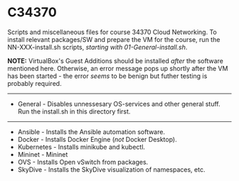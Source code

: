 # C34370
Scripts and miscellaneous files for course 34370 Cloud Networking. To install relevant packages/SW and prepare the VM for the course, run the NN-XXX-install.sh scripts, *starting with 01-General-install.sh*.

**NOTE:** VirtualBox's Guest Additions should be installed *after* the software mentioned here. Otherwise, an error message pops up shortly after the VM has been started - the error *seems* to be benign but futher testing is probably required.

---
* General - Disables unnessesary OS-services and other general stuff. Run the install.sh in this directory first.
---
* Ansible - Installs the Ansible automation software.
* Docker - Installs Docker Engine (*not* Docker Desktop).
* Kubernetes - Installs minikube and kubectl.
* Mininet - Mininet
* OVS - Installs Open vSwitch from packages.
* SkyDive - Installs the SkyDive visualization of namespaces, etc.
